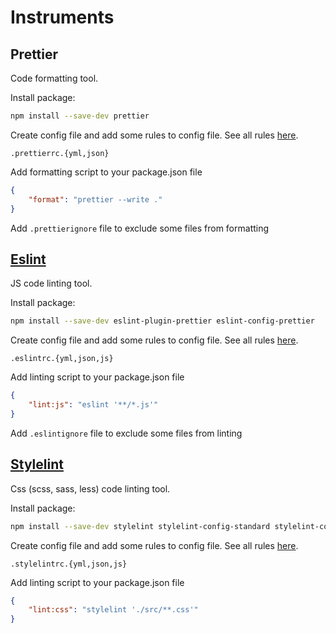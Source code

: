 # Instruments

## Prettier

Code formatting tool.

Install package:

```bash
npm install --save-dev prettier
```

Create config file and add some rules to config file. See all rules [here](https://prettier.io/docs/en/options.html).

```text
.prettierrc.{yml,json}
```

Add formatting script to your package.json file

```json
{
    "format": "prettier --write ."
}
```

Add `.prettierignore` file to exclude some files from formatting

## [Eslint](https://eslint.org/)

JS code linting tool.

Install package:

```bash
npm install --save-dev eslint-plugin-prettier eslint-config-prettier
```

Create config file and add some rules to config file. See all rules [here](https://eslint.org/docs/rules/).

```text
.eslintrc.{yml,json,js}
```

Add linting script to your package.json file

```json
{
    "lint:js": "eslint '**/*.js'"
}
```

Add `.eslintignore` file to exclude some files from linting

## [Stylelint](https://stylelint.io/)

Css (scss, sass, less) code linting tool.

Install package:

```bash
npm install --save-dev stylelint stylelint-config-standard stylelint-config-prettier stylelint-prettier
```

Create config file and add some rules to config file. See all rules [here](https://stylelint.io/user-guide/rules/list).

```text
.stylelintrc.{yml,json,js}
```

Add linting script to your package.json file

```json
{
    "lint:css": "stylelint './src/**.css'"
}
```
